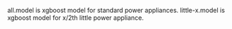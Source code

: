 all.model is xgboost model for standard power appliances.
little-x.model is xgboost model for x/2th little power appliance.